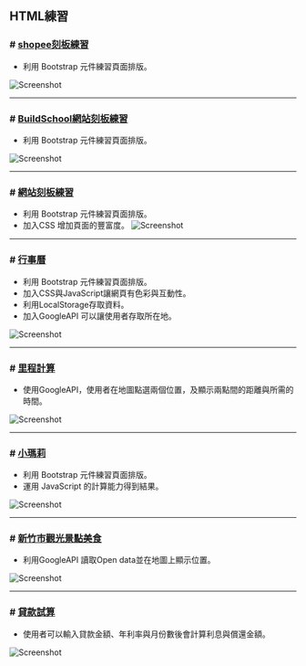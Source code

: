 
## HTML練習


### \# [shopee刻板練習](https://buildschooltest.azurewebsites.net/shopee/shopee.html)
* 利用 Bootstrap 元件練習頁面排版。

![Screenshot](https://github.com/Tsai-Peijin/BuildSchool2018/blob/master/images/shopee-1.PNG?raw=true)  

----
### \# [BuildSchool網站刻板練習](https://buildschooltest.azurewebsites.net/Stereotype%20practice/bs/)  
* 利用 Bootstrap 元件練習頁面排版。

![Screenshot](https://github.com/Tsai-Peijin/BuildSchool2018/blob/master/images/bs.PNG?raw=true) 

----
### \# [網站刻板練習](https://buildschooltest.azurewebsites.net/Stereotype%20practice/paw-news/)  

* 利用 Bootstrap 元件練習頁面排版。
* 加入CSS 增加頁面的豐富度。
![Screenshot](https://github.com/Tsai-Peijin/BuildSchool2018/blob/master/images/paw-news.png?raw=true)  

---
### \# [行事曆](https://buildschooltest.azurewebsites.net/Calendar/index.html)  
* 利用 Bootstrap 元件練習頁面排版。
* 加入CSS與JavaScript讓網頁有色彩與互動性。
* 利用LocalStorage存取資料。
* 加入GoogleAPI 可以讓使用者存取所在地。

![Screenshot](https://github.com/Tsai-Peijin/BuildSchool2018/blob/master/images/%E8%A1%8C%E4%BA%8B%E6%9B%86.png?raw=true)  

---
### \# [里程計算](https://buildschooltest.azurewebsites.net/Mileage%20calculation/) 
* 使用GoogleAPI，使用者在地圖點選兩個位置，及顯示兩點間的距離與所需的時間。

![Screenshot](https://github.com/Tsai-Peijin/BuildSchool2018/blob/master/images/%E9%87%8C%E7%A8%8B%E8%A8%88%E7%AE%97.png?raw=true)  

---
### \# [小瑪莉](https://buildschooltest.azurewebsites.net/Slot%20machine/)
* 利用 Bootstrap 元件練習頁面排版。
* 運用 JavaScript 的計算能力得到結果。

![Screenshot](https://github.com/Tsai-Peijin/BuildSchool2018/blob/master/images/%E5%B0%8F%E7%91%AA%E8%8E%89.png?raw=true)  

---
### \# [新竹市觀光景點美食](http://buildschooltest.azurewebsites.net/open%20data/)  
* 利用GoogleAPI 讀取Open data並在地圖上顯示位置。 

![Screenshot](https://github.com/Tsai-Peijin/BuildSchool2018/blob/master/images/%E6%99%AF%E9%BB%9E.png?raw=true)  

---
### \# [貸款試算](https://buildschooltest.azurewebsites.net/Loan%20calculation/)  
* 使用者可以輸入貸款金額、年利率與月份數後會計算利息與償還金額。

![Screenshot](https://github.com/Tsai-Peijin/BuildSchool2018/blob/master/images/%E8%B2%B8%E6%AC%BE%E8%A9%A6%E7%AE%97.png?raw=true)